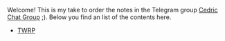Welcome! This is my take to order the notes in the Telegram group [Cedric Chat Group](https://t.me/cedricchat) ;). Below you find an list of the contents here.


- [TWRP](/twrp)
